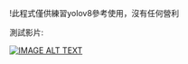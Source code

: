 !此程式僅供練習yolov8參考使用，沒有任何營利

測試影片:

[![IMAGE ALT TEXT](http://img.youtube.com/vi/rI1ehBqyFAs/0.jpg)](https://www.youtube.com/watch?v=rI1ehBqyFAs "D4 yolov8")




